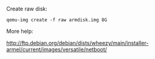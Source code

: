 Create raw disk:

    qemu-img create -f raw armdisk.img 8G

More help:

http://ftp.debian.org/debian/dists/wheezy/main/installer-armel/current/images/versatile/netboot/
